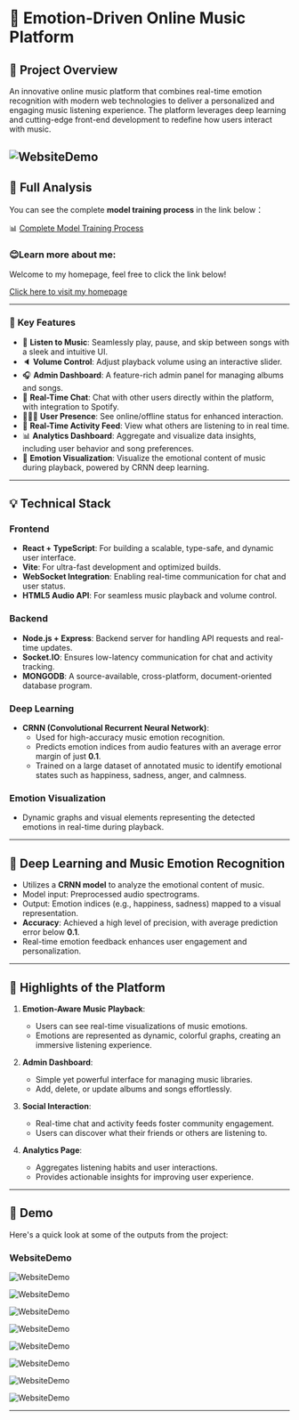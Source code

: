 # 🎵 Emotion-Driven Online Music Platform

## 🚀 **Project Overview**
An innovative online music platform that combines real-time emotion recognition with modern web technologies to deliver a personalized and engaging music listening experience. The platform leverages deep learning and cutting-edge front-end development to redefine how users interact with music.

![WebsiteDemo](website-demo-image/view.gif)
---
## 🔗 Full Analysis

You can see the complete **model training process** in the link below：

📊 [Complete Model Training Process](https://colab.research.google.com/drive/1OXgVuHh-1RExglcYuX1c3bWSYamlR5MX?usp=sharing)

### 😊Learn more about me:

Welcome to my homepage, feel free to click the link below!

[Click here to visit my homepage](http://guonazhi.site)

---
### 🔑 **Key Features**
- 🎸 **Listen to Music**: Seamlessly play, pause, and skip between songs with a sleek and intuitive UI.
- 🔈 **Volume Control**: Adjust playback volume using an interactive slider.
- 🎧 **Admin Dashboard**: A feature-rich admin panel for managing albums and songs.
- 💬 **Real-Time Chat**: Chat with other users directly within the platform, with integration to Spotify.
- 👨🏼‍💼 **User Presence**: See online/offline status for enhanced interaction.
- 👀 **Real-Time Activity Feed**: View what others are listening to in real time.
- 📊 **Analytics Dashboard**: Aggregate and visualize data insights, including user behavior and song preferences.
- 🎨 **Emotion Visualization**: Visualize the emotional content of music during playback, powered by CRNN deep learning.

---

## 💡 **Technical Stack**

### **Frontend**
- **React + TypeScript**: For building a scalable, type-safe, and dynamic user interface.
- **Vite**: For ultra-fast development and optimized builds.
- **WebSocket Integration**: Enabling real-time communication for chat and user status.
- **HTML5 Audio API**: For seamless music playback and volume control.

### **Backend**
- **Node.js + Express**: Backend server for handling API requests and real-time updates.
- **Socket.IO**: Ensures low-latency communication for chat and activity tracking.
- **MONGODB**: A source-available, cross-platform, document-oriented database program.

### **Deep Learning**
- **CRNN (Convolutional Recurrent Neural Network)**:
  - Used for high-accuracy music emotion recognition.
  - Predicts emotion indices from audio features with an average error margin of just **0.1**.
  - Trained on a large dataset of annotated music to identify emotional states such as happiness, sadness, anger, and calmness.

### **Emotion Visualization**
- Dynamic graphs and visual elements representing the detected emotions in real-time during playback.

---

## 📖 **Deep Learning and Music Emotion Recognition**
- Utilizes a **CRNN model** to analyze the emotional content of music.
- Model input: Preprocessed audio spectrograms.
- Output: Emotion indices (e.g., happiness, sadness) mapped to a visual representation.
- **Accuracy**: Achieved a high level of precision, with average prediction error below **0.1**.
- Real-time emotion feedback enhances user engagement and personalization.

---

## 🌟 **Highlights of the Platform**
1. **Emotion-Aware Music Playback**:
   - Users can see real-time visualizations of music emotions.
   - Emotions are represented as dynamic, colorful graphs, creating an immersive listening experience.

2. **Admin Dashboard**:
   - Simple yet powerful interface for managing music libraries.
   - Add, delete, or update albums and songs effortlessly.

3. **Social Interaction**:
   - Real-time chat and activity feeds foster community engagement.
   - Users can discover what their friends or others are listening to.

4. **Analytics Page**:
   - Aggregates listening habits and user interactions.
   - Provides actionable insights for improving user experience.

---

## 🎥 Demo

Here's a quick look at some of the outputs from the project:

###  **WebsiteDemo**
![WebsiteDemo](website-demo-image/1.png)

![WebsiteDemo](website-demo-image/2.png)

![WebsiteDemo](website-demo-image/3.png)

![WebsiteDemo](website-demo-image/4.png)

![WebsiteDemo](website-demo-image/5.png)

![WebsiteDemo](website-demo-image/6.png)

![WebsiteDemo](website-demo-image/7.png)

![WebsiteDemo](website-demo-image/8.png)


---
